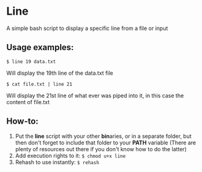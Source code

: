 # Line

A simple bash script to display a specific line from a file or input

## Usage examples:
```console
$ line 19 data.txt
```
Will display the 19th line of the data.txt file

```console
$ cat file.txt | line 21
```
Will display the 21st line of what ever was piped into it, in this case the content of file.txt

## How-to:
1. Put the **line** script with your other **bin**aries, or in a separate folder, but then don't forget to include that folder to your **PATH** variable (There are plenty of resources out there if you don't know how to do the latter)
2. Add execution rights to it: ```$ chmod u+x line```
3. Rehash to use instantly: ```$ rehash``` 
